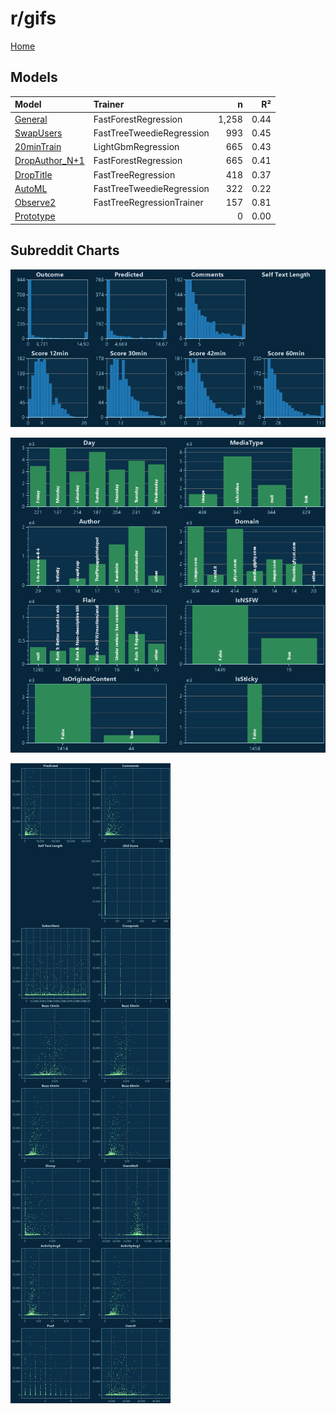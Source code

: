 # r/gifs

[Home](../index.md)

## Models

|Model|Trainer|n|R²|
|:---|:---|---:|---:|
|[General](models/guess_gifs_General.md)|FastForestRegression|1,258|0.44|
|[SwapUsers](models/guess_gifs_SwapUsers.md)|FastTreeTweedieRegression|993|0.45|
|[20minTrain](models/guess_gifs_20minTrain.md)|LightGbmRegression|665|0.43|
|[DropAuthor_N+1](models/guess_gifs_DropAuthor_N+1.md)|FastForestRegression|665|0.41|
|[DropTitle](models/guess_gifs_DropTitle.md)|FastTreeRegression|418|0.37|
|[AutoML](models/guess_gifs_AutoML.md)|FastTreeTweedieRegression|322|0.22|
|[Observe2](models/guess_gifs_Observe2.md)|FastTreeRegressionTrainer|157|0.81|
|[Prototype](models/guess_gifs_Prototype.md)||0|0.00|

## Subreddit Charts

![r/gifs Distributions](../images/guess_gifs_Distributions.png "r/gifs Distributions")

![r/gifs Categorical](../images/guess_gifs_Catagorical.png "r/gifs Categorical")

![r/gifs Correlation](../images/guess_gifs_Correlations.png "r/gifs Correlation")

